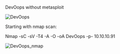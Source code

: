 DevOops without metasploit

![DevOops](https://user-images.githubusercontent.com/55708909/91637910-52af4b80-ea29-11ea-8ccf-dfc3e2057e85.png)

Starting with nmap scan:

Nmap -sC -sV -T4 -A -O -oA DevOops -p- 10.10.10.91

![DevOops_nmap](https://user-images.githubusercontent.com/55708909/91637969-c4879500-ea29-11ea-9b3d-4a1f4a49e93b.png)



